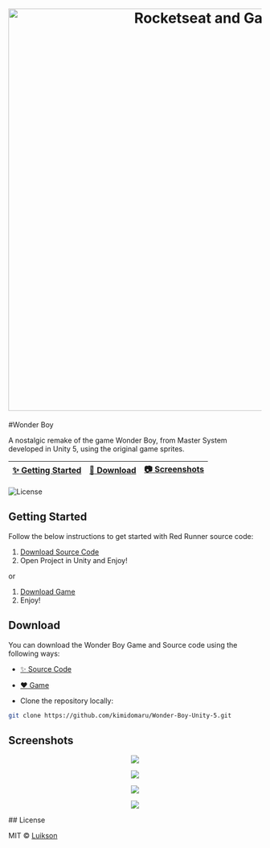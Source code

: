 <h1 align="center">
  <img src="https://i.imgur.com/r9YmA58.gif" alt="Rocketseat and Gatsby" width="800">
</h1> 

#Wonder Boy

A nostalgic remake of the game Wonder Boy, from Master System developed in Unity 5, using the original game sprites.

| [:sparkles: Getting Started](#getting-started) | [:rocket: Download](#download) | [:camera: Screenshots](#screenshots) |
| --------------- | -------- | ----------- |
  <img alt="License" src="https://img.shields.io/badge/license-MIT-%238257E6">

## Getting Started

Follow the below instructions to get started with Red Runner source code:

1. [Download Source Code](#download)
2. Open Project in Unity and Enjoy!

or 

1. [Download Game](#download)
2. Enjoy!

## Download

You can download the Wonder Boy Game and Source code using the following ways: 
- [:sparkles: Source Code](https://github.com/BayatGames/RedRunner/archive/master.zip)
- [:heart: Game](https://drive.google.com/open?id=0B_5AiKLhf_YUSkhrUlkwY3dNLTg)

- Clone the repository locally:

```bash
git clone https://github.com/kimidomaru/Wonder-Boy-Unity-5.git
```


## Screenshots
<p align="center">
  <img src="https://i.imgur.com/4pyycIm.png" />
</p>

<p align="center">
  <img src="https://i.imgur.com/4fkD1wp.png" />
</p>

<p align="center">
  <img src="https://i.imgur.com/efwuE5k.png" />
</p>

<p align="center">
  <img src="https://i.imgur.com/1esZTe6.png" />
</p>
## License

MIT © [Luikson](https://github.com/kimidomaru)
